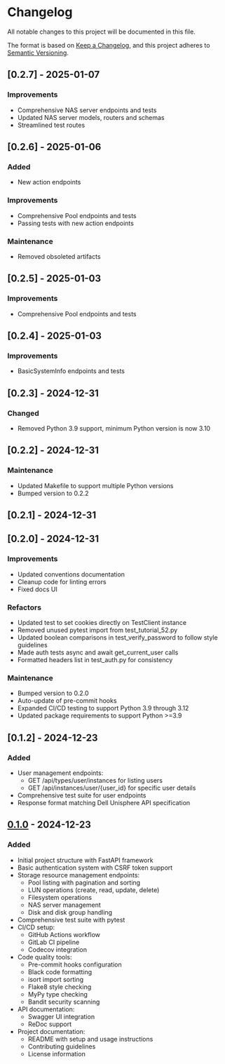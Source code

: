 # Changelog

All notable changes to this project will be documented in this file.

The format is based on [Keep a Changelog](https://keepachangelog.com/en/1.0.0/),
and this project adheres to [Semantic Versioning](https://semver.org/spec/v2.0.0.html).

## [0.2.7] - 2025-01-07

### Improvements
- Comprehensive NAS server endpoints and tests
- Updated NAS server models, routers and schemas
- Streamlined test routes

## [0.2.6] - 2025-01-06

### Added
- New action endpoints

### Improvements
- Comprehensive Pool endpoints and tests
- Passing tests with new action endpoints

### Maintenance
- Removed obsoleted artifacts

## [0.2.5] - 2025-01-03

### Improvements
- Comprehensive Pool endpoints and tests

## [0.2.4] - 2025-01-03

### Improvements
- BasicSystemInfo endpoints and tests

## [0.2.3] - 2024-12-31

### Changed
- Removed Python 3.9 support, minimum Python version is now 3.10

## [0.2.2] - 2024-12-31

### Maintenance
- Updated Makefile to support multiple Python versions
- Bumped version to 0.2.2

## [0.2.1] - 2024-12-31

## [0.2.0] - 2024-12-31

### Improvements
- Updated conventions documentation
- Cleanup code for linting errors
- Fixed docs UI

### Refactors
- Updated test to set cookies directly on TestClient instance
- Removed unused pytest import from test_tutorial_52.py
- Updated boolean comparisons in test_verify_password to follow style guidelines
- Made auth tests async and await get_current_user calls
- Formatted headers list in test_auth.py for consistency

### Maintenance
- Bumped version to 0.2.0
- Auto-update of pre-commit hooks
- Expanded CI/CD testing to support Python 3.9 through 3.12
- Updated package requirements to support Python >=3.9

## [0.1.2] - 2024-12-23

### Added
- User management endpoints:
  - GET /api/types/user/instances for listing users
  - GET /api/instances/user/{user_id} for specific user details
- Comprehensive test suite for user endpoints
- Response format matching Dell Unisphere API specification

## [0.1.0] - 2024-12-23

### Added
- Initial project structure with FastAPI framework
- Basic authentication system with CSRF token support
- Storage resource management endpoints:
  - Pool listing with pagination and sorting
  - LUN operations (create, read, update, delete)
  - Filesystem operations
  - NAS server management
  - Disk and disk group handling
- Comprehensive test suite with pytest
- CI/CD setup:
  - GitHub Actions workflow
  - GitLab CI pipeline
  - Codecov integration
- Code quality tools:
  - Pre-commit hooks configuration
  - Black code formatting
  - isort import sorting
  - Flake8 style checking
  - MyPy type checking
  - Bandit security scanning
- API documentation:
  - Swagger UI integration
  - ReDoc support
- Project documentation:
  - README with setup and usage instructions
  - Contributing guidelines
  - License information

[0.1.0]: https://github.com/nirabo/dell-unisphere-mock-api/releases/tag/v0.1.0
